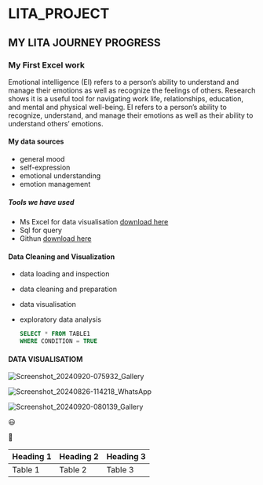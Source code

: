# LITA_PROJECT

## MY LITA JOURNEY PROGRESS

### My First Excel work

Emotional intelligence (EI) refers to a person’s ability to understand and manage their emotions as well as recognize the feelings of others. Research shows it is a useful tool for navigating work life, relationships, education, and mental and physical well-being.
EI refers to a person’s ability to recognize, understand, and manage their emotions as well as their ability to understand others’ emotions.

#### My data sources
- general mood
- self-expression
-	emotional understanding
- emotion management

##### Tools we have used
- Ms Excel for data visualisation [download here](https://www.microsoft.com)
- Sql for query
- Githun [download here](https://www.microsoft.com)

#### Data Cleaning and Visualization
- data loading and inspection
- data cleaning and preparation
- data visualisation
- exploratory data analysis

  ```SQL
  SELECT * FROM TABLE1
  WHERE CONDITION = TRUE
  ```

#### DATA VISUALISATIOM

![Screenshot_20240920-075932_Gallery](https://github.com/user-attachments/assets/7abf7a23-f1bf-461a-88bb-f43c0c4b757d)

![Screenshot_20240826-114218_WhatsApp](https://github.com/user-attachments/assets/5f0a4820-195c-4c9d-ba90-7866f5c975e8)

![Screenshot_20240920-080139_Gallery](https://github.com/user-attachments/assets/91a0d69e-797a-43c2-b52c-5533c689cb09)

😃

🚗

| Heading 1 | Heading 2 | Heading 3 |
|-----------|-----------|-----------|
| Table 1   | Table 2   | Table 3   |








